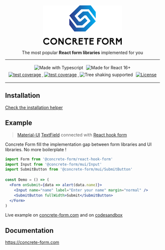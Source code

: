 <p align="center">
  <img alt="Concrete Form" src="https://raw.githubusercontent.com/concrete-form/concrete-form/master/doc/logo.png" />
</p>

<p align="center">
  The most popular <strong>React form libraries</strong> implemented for you
</p>

---

<div align="center">
  <img alt="Made with Typescript" style="margin:3px"
  src="https://img.shields.io/badge/Made%20with-Typescript-2f74c0?style=for-the-badge&logo=typescript&labelColor=#333" />
  <img alt="Made for React 16+" style="margin:3px"
  src="https://img.shields.io/badge/Made%20for-React%2016+-5ed3f3?style=for-the-badge&logo=react&labelColor=#333" />
</div>

<div align="center">
  <a href="https://ci.appveyor.com/project/kegi/concrete-form/history">
    <img alt="test coverage" style="margin:3px"
    src="https://img.shields.io/appveyor/build/kegi/concrete-form?style=flat-square" />
  </a>
  <a href="https://coveralls.io/github/concrete-form/concrete-form">
    <img alt="test coverage" style="margin:3px"
    src="https://img.shields.io/coveralls/github/concrete-form/concrete-form?style=flat-square" />
  </a>
  <img alt="Tree shaking supported"src="https://img.shields.io/badge/Tree%20shaking-supported-success?style=flat-square" style="margin:3px" />
  <a href="https://www.npmjs.com/package/@concrete-form/core">
    <img alt="License" style="margin:3px" 
    src="https://img.shields.io/npm/l/@concrete-form/core?color=%23007ec6&style=flat-square&v=2" />
  </a>
</div>

---

## Installation
<a href="https://concrete-form.com/docs/getting-started/install" target="_blank">Check the installation helper</a>

## Example
> [Material-UI](https://mui.com/) [TextField](https://mui.com/components/text-fields/) connected with [React hook form](https://react-hook-form.com)

Concrete Form fill the implementation gap between form libraries and UI libraries. No more boilerplate !

```jsx
import Form from '@concrete-form/react-hook-form'
import Input from '@concrete-form/mui/Input'
import SubmitButton from '@concrete-form/mui/SubmitButton'

const Demo = () => (
  <Form onSubmit={data => alert(data.name)}>
    <Input name="name" label="Enter your name" margin="normal" />
    <SubmitButton fullWidth>Submit</SubmitButton>
  </Form>
)
```

Live example on [concrete-form.com](https://concrete-form.com/docs/#example) and on [codesandbox](https://codesandbox.io/s/fast-lake-grxo5?file=/src/App.tsx)

## Documentation
https://concrete-form.com
